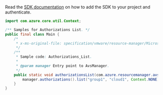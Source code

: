 Read the [SDK documentation](https://github.com/Azure/azure-sdk-for-java/blob/azure-resourcemanager-avs_1.0.0-beta.3/sdk/avs/azure-resourcemanager-avs/README.md) on how to add the SDK to your project and authenticate.

```java
import com.azure.core.util.Context;

/** Samples for Authorizations List. */
public final class Main {
    /*
     * x-ms-original-file: specification/vmware/resource-manager/Microsoft.AVS/stable/2021-12-01/examples/Authorizations_List.json
     */
    /**
     * Sample code: Authorizations_List.
     *
     * @param manager Entry point to AvsManager.
     */
    public static void authorizationsList(com.azure.resourcemanager.avs.AvsManager manager) {
        manager.authorizations().list("group1", "cloud1", Context.NONE);
    }
}
```
